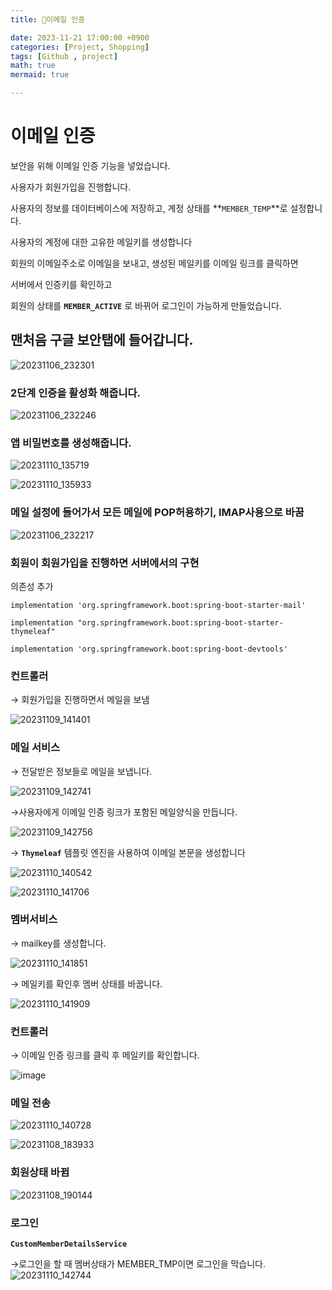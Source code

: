 ```yaml
---
title: 📧이메일 인증

date: 2023-11-21 17:00:00 +0900
categories: [Project, Shopping]
tags: [Github , project]
math: true
mermaid: true

---
```

#  **이메일 인증**

보안을 위해 이메일 인증 기능을 넣었습니다.

사용자가 회원가입을 진행합니다. 

사용자의 정보를 데이터베이스에 저장하고, 계정 상태를 **`MEMBER_TEMP`**로 설정합니다.

사용자의 계정에 대한 고유한 메일키를 생성합니다

회원의 이메일주소로 이메일을 보내고, 생성된 메일키를 이메일 링크를 클릭하면 

서버에서 인증키를 확인하고 

회원의 상태를 **`MEMBER_ACTIVE`** 로 바뀌어 로그인이 가능하게 만들었습니다.


## **맨처음 구글 보안탭에 들어갑니다.**

![20231106_232301](https://github.com/ararp1006/Algorithm/assets/130068083/f88f20a2-8b7c-47f5-8237-12308a4831c5)

### **2단계 인증을 활성화 해줍니다.**

![20231106_232246](https://github.com/ararp1006/Algorithm/assets/130068083/707b48f5-386f-4ba2-b667-800cf612a4f2)

### **앱 비밀번호를 생성해줍니다.**


![20231110_135719](https://github.com/ararp1006/Algorithm/assets/130068083/33cf6c9f-6961-477c-83a2-272615d1490e)

![20231110_135933](https://github.com/ararp1006/Algorithm/assets/130068083/95db3c7c-13c3-497a-ba92-83d334b6d6b0)

### **메일 설정에 들어가서 모든 메일에 POP허용하기, IMAP사용으로 바꿈**

![20231106_232217](https://github.com/ararp1006/Algorithm/assets/130068083/f36321a4-0609-46b1-880c-428ab1acbf8b)


### **회원이 회원가입을 진행하면  서버에서의 구현**

의존성 추가

`implementation 'org.springframework.boot:spring-boot-starter-mail'`    

`implementation "org.springframework.boot:spring-boot-starter-thymeleaf"`   

`implementation 'org.springframework.boot:spring-boot-devtools'`

### **컨트롤러**

→ 회원가입을 진행하면서 메일을 보냄

![20231109_141401](https://github.com/ararp1006/Algorithm/assets/130068083/28231091-69d3-44fd-91cb-c5ca648454af)


### **메일 서비스**

→ 전달받은 정보들로 메일을 보냅니다.

![20231109_142741](https://github.com/ararp1006/Algorithm/assets/130068083/c19d4db1-12f5-4a70-aef2-1d6946b5cf9b)

→사용자에게 이메일 인증 링크가 포함된 메일양식을 만듭니다.

![20231109_142756](https://github.com/ararp1006/Algorithm/assets/130068083/839b34e3-1f5f-400e-a460-d62d4f8bd112)


→ **`Thymeleaf`** 템플릿 엔진을 사용하여 이메일 본문을 생성합니다

![20231110_140542](https://github.com/ararp1006/Algorithm/assets/130068083/f3f27bff-9176-4022-b741-fac50441b358)

![20231110_141706](https://github.com/ararp1006/Algorithm/assets/130068083/4ffcfd6a-fcc8-424b-b9e3-2fea54a5c210)

### **멤버서비스**

→ mailkey를 생성합니다.

![20231110_141851](https://github.com/ararp1006/Algorithm/assets/130068083/7342c296-3bd5-4de3-95e2-6d0d7707e70e)

→ 메일키를 확인후 멤버 상태를 바꿉니다.

![20231110_141909](https://github.com/ararp1006/Algorithm/assets/130068083/b12bf7b1-3374-4712-9224-2b1460fd904e)


### **컨트롤러**

→ 이메일 인증 링크를 클릭 후 메일키를 확인합니다.

![image](https://github.com/ararp1006/Algorithm/assets/130068083/1c544265-3afc-4006-a9c2-ceea4245bc7e)

### **메일 전송**

![20231110_140728](https://github.com/ararp1006/Algorithm/assets/130068083/c20e1b9b-f29d-4f73-a7ca-b63d155695b8)

![20231108_183933](https://github.com/ararp1006/Algorithm/assets/130068083/37081261-087f-49c5-b890-fe4217661db4)

### **회원상태 바뀜**
![20231108_190144](https://github.com/ararp1006/Algorithm/assets/130068083/aefea61d-e793-4b8c-9358-9f2b8d68c698)

### **로그인**

**`CustomMemberDetailsService`**

→로그인을 할 때 멤버상태가 MEMBER_TMP이면 로그인을 막습니다.
![20231110_142744](https://github.com/ararp1006/Algorithm/assets/130068083/b16189a5-b062-44c4-814f-64a896539e11)


[^footnote]: The footnote source
[^fn-nth-2]: The 2nd footnote source
